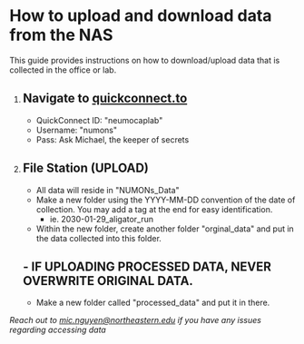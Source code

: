 # How to upload and download data from the NAS  

This guide provides instructions on how to download/upload data that is collected in the office or lab. 

1. Navigate to [quickconnect.to](https://quickconnect.to/)
    -
    - QuickConnect ID: "neumocaplab"
    - Username: "numons"
    - Pass: Ask Michael, the keeper of secrets
2. File Station (UPLOAD)
    -
    - All data will reside in "NUMONs_Data"
    - Make a new folder using the YYYY-MM-DD convention of the date of collection. You may add a tag at the end for easy identification. 
        - ie. 2030-01-29_aligator_run
    - Within the new folder, create another folder "orginal_data" and put in the data collected into this folder. 
        
    ## - IF UPLOADING PROCESSED DATA, NEVER OVERWRITE ORIGINAL DATA. 
    - Make a new folder called "processed_data" and put it in there. 


*Reach out to mic.nguyen@northeastern.edu if you have any issues regarding accessing data*